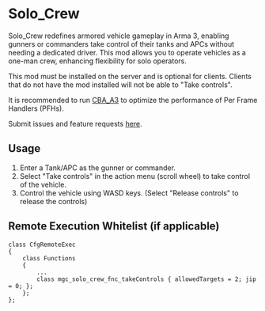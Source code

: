 # Solo_Crew
Solo_Crew redefines armored vehicle gameplay in Arma 3, enabling gunners or commanders take control of their tanks and APCs without needing a dedicated driver. This mod allows you to operate vehicles as a one-man crew, enhancing flexibility for solo operators.

This mod must be installed on the server and is optional for clients. Clients that do not have the mod installed will not be able to "Take controls".

It is recommended to run [CBA_A3](https://steamcommunity.com/workshop/filedetails/?id=450814997) to optimize the performance of Per Frame Handlers (PFHs).

Submit issues and feature requests [here](https://github.com/magicsh0tz/Solo_Crew/issues).

## Usage
1. Enter a Tank/APC as the gunner or commander.
2. Select "Take controls" in the action menu (scroll wheel) to take control of the vehicle.
3. Control the vehicle using WASD keys. (Select "Release controls" to release the controls)

## Remote Execution Whitelist (if applicable)
```
class CfgRemoteExec
{
    class Functions
    {
        ...
        class mgc_solo_crew_fnc_takeControls { allowedTargets = 2; jip = 0; };
    };
};
```
